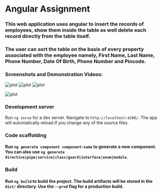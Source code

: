 # Angular Assignment

### This web application uses angular to insert the records of employees, show them inside the table as well delete each record directly from the table itself.

### The user can sort the table on the basis of every property associated with the employee namely, First Name, Last Name, Phone Number, Date Of Birth, Phone Number and Pincode.

### Screenshots and Demonstration Videos:

![plot](/src/assets/images/demo-1.png)
![plot](/src/assets/images/demo-2.png)
![plot](/src/assets/images/demo-3.png)

![plot](/src/assets/images/Demonstration.gif)


### Development server

Run `ng serve` for a dev server. Navigate to `http://localhost:4200/`. The app will automatically reload if you change any of the source files.

### Code scaffolding

#### Run `ng generate component component-name` to generate a new component. You can also use `ng generate directive|pipe|service|class|guard|interface|enum|module`.

### Build

#### Run `ng build` to build the project. The build artifacts will be stored in the `dist/` directory. Use the `--prod` flag for a production build.

